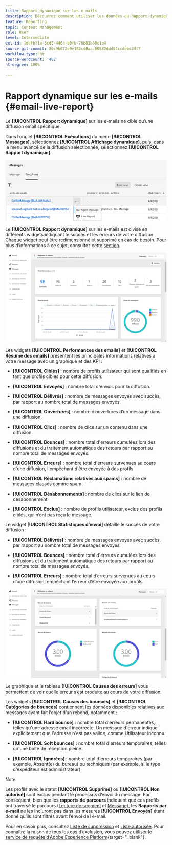 ```yaml
---
title: Rapport dynamique sur les e-mails
description: Découvrez comment utiliser les données du Rapport dynamique sur les e-mails
feature: Reporting
topic: Content Management
role: User
level: Intermediate
exl-id: 1ddfbf1a-3cd5-446a-b0fb-76b81b88c1b4
source-git-commit: 36c9b672e9e183cd0aac58582ddd54ccdebd84f7
workflow-type: ht
source-wordcount: '482'
ht-degree: 100%

---
```


# Rapport dynamique sur les e-mails {#email-live-report}

Le **[!UICONTROL Rapport dynamique]** sur les e-mails ne cible qu’une diffusion email spécifique.

Dans l’onglet **[!UICONTROL Exécutions]** du menu **[!UICONTROL Messages]**, sélectionnez **[!UICONTROL Affichage dynamique]**, puis, dans le menu avancé de la diffusion sélectionnée, sélectionnez **[!UICONTROL Rapport dynamique]**.

![](../assets/live_report.png)

Le **[!UICONTROL Rapport dynamique]** sur les e-mails est divisé en différents widgets indiquant le succès et les erreurs de votre diffusion. Chaque widget peut être redimensionné et supprimé en cas de besoin. Pour plus d’informations à ce sujet, consultez cette [section](live-report.md#modify-dashboard).

![](../assets/live_report_5.png)

Les widgets **[!UICONTROL Performances des emails]** et **[!UICONTROL Résumé des emails]** présentent les principales informations relatives à votre message avec un graphique et des KPI :

* **[!UICONTROL Ciblés]** : nombre de profils utilisateur qui sont qualifiés en tant que profils cibles pour cette diffusion.

* **[!UICONTROL Envoyés]** : nombre total d&#39;envois pour la diffusion.

* **[!UICONTROL Délivrés]** : nombre de messages envoyés avec succès, par rapport au nombre total de messages envoyés.

* **[!UICONTROL Ouvertures]** : nombre d’ouvertures d’un message dans une diffusion.

* **[!UICONTROL Clics]** : nombre de clics sur un contenu dans une diffusion.

* **[!UICONTROL Bounces]** : nombre total d&#39;erreurs cumulées lors des diffusions et du traitement automatique des retours par rapport au nombre total de messages envoyés.

* **[!UICONTROL Erreurs]** : nombre total d&#39;erreurs survenues au cours d&#39;une diffusion, l&#39;empêchant d&#39;être envoyée à des profils.

* **[!UICONTROL Réclamations relatives aux spams]** : nombre de messages classés comme spam.

* **[!UICONTROL Désabonnements]** : nombre de clics sur le lien de désabonnement.

* **[!UICONTROL Exclus]** : nombre de profils utilisateur, exclus des profils ciblés, qui n’ont pas reçu le message.

Le widget **[!UICONTROL Statistiques d’envoi]** détaille le succès de votre diffusion :

* **[!UICONTROL Délivrés]** : nombre de messages envoyés avec succès, par rapport au nombre total de messages envoyés.

* **[!UICONTROL Bounces]** : nombre total d&#39;erreurs cumulées lors des diffusions et du traitement automatique des retours par rapport au nombre total de messages envoyés.

* **[!UICONTROL Erreurs]** : nombre total d’erreurs survenues au cours d’une diffusion, empêchant l’erreur d’être envoyée aux profils.

![](../assets/live_report_6.png)

Le graphique et le tableau **[!UICONTROL Causes des erreurs]** vous permettent de voir quelle erreur s’est produite au cours de votre diffusion.

Les widgets **[!UICONTROL Causes des bounces]** et **[!UICONTROL Catégories de bounces]** contiennent les données disponibles relatives aux messages ayant fait l’objet d’un rebond, notamment :

* **[!UICONTROL Hard bounce]** : nombre total d&#39;erreurs permanentes, telles qu&#39;une adresse email incorrecte. Un message d&#39;erreur indique explicitement que l&#39;adresse n&#39;est pas valide, comme Utilisateur inconnu.

* **[!UICONTROL Soft bounces]** : nombre total d&#39;erreurs temporaires, telles qu&#39;une boîte de réception pleine.

* **[!UICONTROL Ignorées]** : nombre total d&#39;erreurs temporaires (par exemple, Absent(e) du bureau) ou techniques (par exemple, si le type d&#39;expéditeur est administrateur).

<!--
![](../assets/live_report_8.png)

>[!NOTE]
>
>The Offers widgets and metrics are only available if a decision was inserted in an email. For more information on Decision Management, refer to this [page](../offers/get-started/starting-offer-decisioning.md).

The **[!UICONTROL Offers statistic]** and **[!UICONTROL Offers statistics]** over time widgets measure your offer's success and impact on your targeted audience. It detail the main information relative to your message with KPIs:

* **[!UICONTROL Offer sent]**: Total number of sends for the offer.

* **[!UICONTROL Offer impression]**: Number of times the offer was opened in a delivery.

* **[!UICONTROL Offer clicks]**: Number of times an offer was clicked on in a delivery.
-->
>[!NOTE]
>
>Les profils avec le statut **[!UICONTROL Supprimé]** ou **[!UICONTROL Non autorisé]** sont exclus pendant le processus d’envoi du message. Par conséquent, bien que les **rapports de parcours** indiquent que ces profils ont traversé le parcours ([Lecture de segment](../building-journeys/read-segment.md) et [Message](../building-journeys/journeys-message.md)), les **Rapports par e-mail** ne les incluront pas dans les mesures **[!UICONTROL Envoyés]** étant donné qu’ils sont filtrés avant l’envoi de l’e-mail.
>
>Pour en savoir plus, consultez [Liste de suppression](../suppression-list.md) et [Liste autorisée](../allow-list.md). Pour connaître la raison de tous les cas d’exclusion, vous pouvez utiliser le [service de requête d‘Adobe Experience Platform](https://experienceleague.adobe.com/docs/experience-platform/query/api/getting-started.html?lang=fr){target=&quot;_blank&quot;}.
